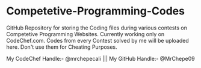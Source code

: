 # Competetive-Programming-Codes
GitHub Repository for storing the Coding files during various contests on Competetive Programming Websites.
Currently working only on CodeChef.com.
Codes from every Contest solved by me will be uploaded here.
Don't use them for Cheating Purposes.

My CodeChef Handle:- @mrchepecali ||| My GitHub Handle:- @MrChepe09
